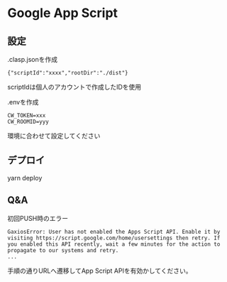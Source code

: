 # Google App Script
## 設定
.clasp.jsonを作成
```
{"scriptId":"xxxx","rootDir":"./dist"}
```
scriptIdは個人のアカウントで作成したIDを使用

.envを作成
```
CW_TOKEN=xxx
CW_ROOMID=yyy
```
環境に合わせて設定してください

## デプロイ
yarn deploy

## Q&A
初回PUSH時のエラー
```
GaxiosError: User has not enabled the Apps Script API. Enable it by visiting https://script.google.com/home/usersettings then retry. If you enabled this API recently, wait a few minutes for the action to propagate to our systems and retry.
...
```
手順の通りURLへ遷移してApp Script APIを有効かしてください。

